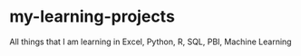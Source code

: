 # my-learning-projects
All things  that I am learning in Excel, Python, R, SQL, PBI, Machine Learning
